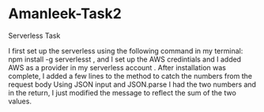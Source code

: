# Amanleek-Task2
Serverless Task

I first set up the serverless using the following command in my terminal: npm install -g serverlesst , and I set up the AWS credintials and I added AWS as a provider in my serverless account .
After installation was complete, I added a few lines to the method to catch the numbers from the request body
Using JSON input and JSON.parse I had the two numbers
and in the return, I just modified the message to reflect the sum of the two values.
